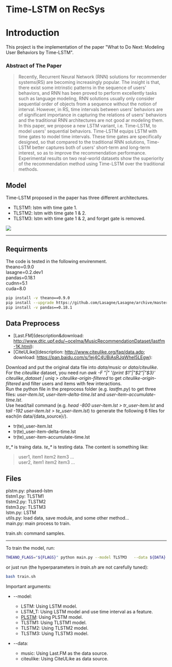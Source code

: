 # Time-LSTM on RecSys


# Introduction

This project is the implementation of the paper "What to Do Next: Modeling User Behaviors by Time-LSTM".

### Abstract of The Paper

>Recently, Recurrent Neural Network (RNN) solutions for recommender systems(RS) are becoming increasingly popular. The insight is that, there exist some intrinstic patterns in the sequence of users' behaviors, and RNN has been proved to perform excellently tasks such as language modeling, RNN solutions usually only consider sequential order of objects from a sequence without the notion of interval. However, in RS, time intervals between users' behaviors are of significant importance in capturing the relations of users' behaviors and the traditional RNN architectures are not good ar modeling them. In this paper, we propose a new LSTM variant, i.e. Time-LSTM, to model users' sequential behaviors. Time-LSTM equips LSTM with time gates to model time intervals. These time gates are specifically designed, so that compared to the traditional RNN solutions, Time-LSTM better captures both of users' short-term and long-term interest, so as to improve the recommendation performance. Experimental results on two real-world datasets show the superiority of the recommendation method using Time-LSTM over the traditional methods.

## Model

Time-LSTM proposed in the paper has three different architectures.

* TLSTM1: lstm with time gate 1.
* TLSTM2: lstm with time gate 1 & 2.
* TLSTM3: lstm with time gate 1 & 2, and forget gate is removed.

![](http://d.pr/i/nVrp+)

****************

## Requirments

The code is tested in the following envirenment.  
theano=0.9.0  
lasagne=0.2.dev1  
pandas=0.18.1  
cudnn=5.1  
cuda=8.0  

```bash
pip install -v theano==0.9.0
pip install --upgrade https://github.com/Lasagne/Lasagne/archive/master.zip
pip install -v pandas==0.18.1
```

## Data Preprocess

* [Last.FM](description&download: http://www.dtic.upf.edu/~ocelma/MusicRecommendationDataset/lastfm-1K.html):   
* [CiteULike](description: http://www.citeulike.org/faq/data.adp; download: https://pan.baidu.com/s/1ej4C4UBiAsRJqWheI5LEgw):   

Download and put the original data file into _data/music_ or _data/citeulike_.  
For the _citeulike_ dataset, you need run _awk -F "|" '{print $1"|"$2"|"$3}' citeulike_dataset | uniq > citeulike-origin-filtered_ to get _citeulike-origin-filtered_ and filter users and items with few interactions.  
Run the python file in the preprocess folder (e.g. _lastfm.py_) to get three files: _user-item.lst, user-item-delta-time.lst_ and _user-item-accumulate-time.lst_.  
Use head/tail command (e.g. _head -800 user-item.lst > tr\_user-item.lst_ and _tail -192 user-item.lst > te\_user-item.lst_) to generate the following 6 files for each(in data/{data_source}/).  

* tr(te)\_user-item.lst
* tr(te)\_user-item-delta-time.lst
* tr(te)\_user-item-accumulate-time.lst

_tr\_*_ is traing data. _te\_*_ is testing data. The content is something like: 

>user1, item1 item2 item3 ...  
user2, item1 item2 item3 ...  

## Files

plstm.py: phased-lstm  
tlstm1.py: TLSTM1  
tlstm2.py: TLSTM2  
tlstm3.py: TLSTM3  
lstm.py: LSTM  
utils.py: load data, save module, and some other method...  
main.py: main process to train.  

train.sh: command samples.


******************

To train the model, run:

```bash
THEANO_FLAGS="${FLAGS}" python main.py --model TLSTM3   --data ${DATA} --batch_size ${BATCH} --vocab_size ${VOCAB} --max_len ${MLEN} --fixed_epochs ${FIXED_EPOCHS} --num_epochs ${NUM_EPOCHS} --num_hidden ${NHIDDEN} --test_batch ${TEST_BATCH} --learning_rate ${LEARNING_RATE} --sample_time ${SAMPLE_TIME}
```
or just run (the hyperparameters in _train.sh_ are not carefully tuned):

```bash
bash train.sh
```

Important arguments:

* --model: 
    * LSTM: Using LSTM model.
    * LSTM_T: Using LSTM model and use time interval as a feature.
    * [PLSTM](https://arxiv.org/abs/1610.09513): Using PLSTM model.
    * TLSTM1: Using TLSTM1 model.
    * TLSTM2: Using TLSTM2 model.
    * TLSTM3: Using TLSTM3 model.
    
* --data:
    * music: Using Last.FM as the data source.
    * citeulike: Using CiteULike as data source.

